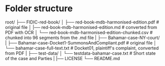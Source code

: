# Folder structure

root/
├── FIDIC-red-book/
│   ├── red-book-mdb-harmonised-edition.pdf  # original file
│   |── red-book-mdb-harmonised-edition.md   # converted from PDF with OCR
│   └── red-book-mdb-harmonised-edition-chunked.csv  # chunked into 96 segments from the .md file
|
├── Bahamar-case-NY-court/
|   ├── Bahamar-case-Docket1-SummonsAndCompliant.pdf  # original file 
│   └── bahamar-case-full-text.txt  # Docket01, plaintiff's complaint, converted from PDF 
|
├── test-data/
│   └── testdata-bahamar-case.txt  # Short state of the case and Parties
|
|── LICENSE
└── README.md